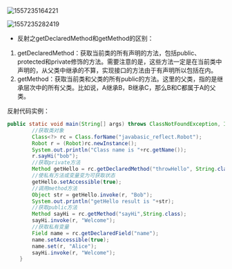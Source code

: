 ![1557235164221](http://weiguo-1303915920.cos.ap-nanjing.myqcloud.com/c1b295f4b5a41b46a5fd7816805df720.png)

![1557235282419](http://weiguo-1303915920.cos.ap-nanjing.myqcloud.com/7e36078f2aced6b07b136076de4f7f9a.png)

- 反射之getDeclaredMethod和getMethod的区别：

1. getDeclaredMethod：获取当前类的所有声明的方法，包括public、protected和private修饰的方法。需要注意的是，这些方法一定是在当前类中声明的，从父类中继承的不算，实现接口的方法由于有声明所以包括在内。
2. getMethod：获取当前类和父类的所有public的方法。这里的父类，指的是继承层次中的所有父类。比如说，A继承B，B继承C，那么B和C都属于A的父类。

反射代码实例：

```java
public static void main(String[] args) throws ClassNotFoundException, InstantiationException, IllegalAccessException, NoSuchMethodException, SecurityException, IllegalArgumentException, InvocationTargetException, NoSuchFieldException {
		//获取类对象
		Class<?> rc = Class.forName("javabasic_reflect.Robot");
		Robot r = (Robot)rc.newInstance();
		System.out.println("Class name is "+rc.getName());
		r.sayHi("bob");
		//获取private方法
		Method getHello = rc.getDeclaredMethod("throwHello", String.class);
		//使私有方法或变量变为可获取状态
		getHello.setAccessible(true);
		//调用method方法
		Object str = getHello.invoke(r, "Bob");
		System.out.println("getHello result is "+str);
		//获取public方法
		Method sayHi = rc.getMethod("sayHi",String.class);
		sayHi.invoke(r, "Welcome");
		//获取私有变量
		Field name = rc.getDeclaredField("name");
		name.setAccessible(true);
		name.set(r, "Alice");
		sayHi.invoke(r, "Welcome");
	}
```





